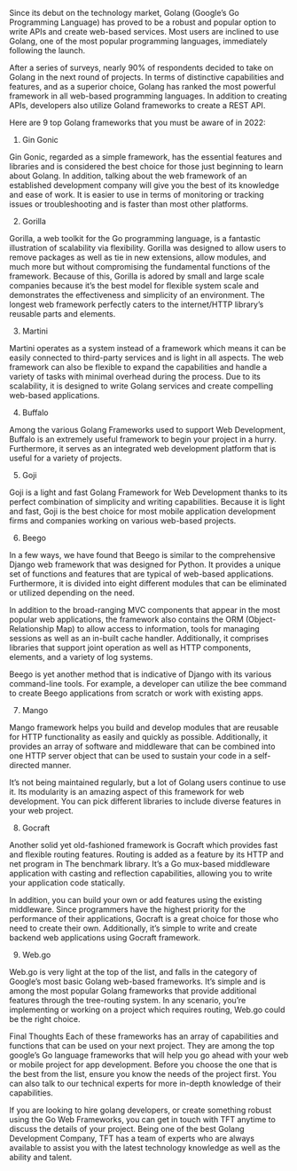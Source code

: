 Since its debut on the technology market, Golang (Google’s Go Programming Language) has proved to be a robust and popular option to write APIs and create web-based services. Most users are inclined to use Golang, one of the most popular programming languages, immediately following the launch.

After a series of surveys, nearly 90% of respondents decided to take on Golang in the next round of projects. In terms of distinctive capabilities and features, and as a superior choice, Golang has ranked the most powerful framework in all web-based programming languages. In addition to creating APIs, developers also utilize Goland frameworks to create a REST API. 

Here are 9 top Golang frameworks that you must be aware of in 2022:
1. Gin Gonic

Gin Gonic, regarded as a simple framework, has the essential features and libraries and is considered the best choice for those just beginning to learn about Golang. In addition, talking about the web framework of an established development company will give you the best of its knowledge and ease of work. It is easier to use in terms of monitoring or tracking issues or troubleshooting and is faster than most other platforms.

2. Gorilla

Gorilla, a web toolkit for the Go programming language, is a fantastic illustration of scalability via flexibility. Gorilla was designed to allow users to remove packages as well as tie in new extensions, allow modules, and much more but without compromising the fundamental functions of the framework. Because of this, Gorilla is adored by small and large scale companies because it’s the best model for flexible system scale and demonstrates the effectiveness and simplicity of an environment. The longest web framework perfectly caters to the internet/HTTP library’s reusable parts and elements.

3. Martini

Martini operates as a system instead of a framework which means it can be easily connected to third-party services and is light in all aspects. The web framework can also be flexible to expand the capabilities and handle a variety of tasks with minimal overhead during the process. Due to its scalability, it is designed to write Golang services and create compelling web-based applications.

4. Buffalo

Among the various Golang Frameworks used to support Web Development, Buffalo is an extremely useful framework to begin your project in a hurry. Furthermore, it serves as an integrated web development platform that is useful for a variety of projects.

5. Goji

Goji is a light and fast Golang Framework for Web Development thanks to its perfect combination of simplicity and writing capabilities. Because it is light and fast, Goji is the best choice for most mobile application development firms and companies working on various web-based projects.

6. Beego

In a few ways, we have found that Beego is similar to the comprehensive Django web framework that was designed for Python. It provides a unique set of functions and features that are typical of web-based applications. Furthermore, it is divided into eight different modules that can be eliminated or utilized depending on the need.

In addition to the broad-ranging MVC components that appear in the most popular web applications, the framework also contains the ORM (Object-Relationship Map) to allow access to information, tools for managing sessions as well as an in-built cache handler. Additionally, it comprises libraries that support joint operation as well as HTTP components, elements, and a variety of log systems.

Beego is yet another method that is indicative of Django with its various command-line tools. For example, a developer can utilize the bee command to create Beego applications from scratch or work with existing apps.

7. Mango

Mango framework helps you build and develop modules that are reusable for HTTP functionality as easily and quickly as possible. Additionally, it provides an array of software and middleware that can be combined into one HTTP server object that can be used to sustain your code in a self-directed manner.

It’s not being maintained regularly, but a lot of Golang users continue to use it. Its modularity is an amazing aspect of this framework for web development. You can pick different libraries to include diverse features in your web project.

8. Gocraft

Another solid yet old-fashioned framework is Gocraft which provides fast and flexible routing features. Routing is added as a feature by its HTTP and net program in The benchmark library. It’s a Go mux-based middleware application with casting and reflection capabilities, allowing you to write your application code statically.

In addition, you can build your own or add features using the existing middleware. Since programmers have the highest priority for the performance of their applications, Gocraft is a great choice for those who need to create their own. Additionally, it’s simple to write and create backend web applications using Gocraft framework.

9. Web.go

Web.go is very light at the top of the list, and falls in the category of Google’s most basic Golang web-based frameworks. It’s simple and is among the most popular Golang frameworks that provide additional features through the tree-routing system. In any scenario, you’re implementing or working on a project which requires routing, Web.go could be the right choice.

Final Thoughts
Each of these frameworks has an array of capabilities and functions that can be used on your next project. They are among the top google’s Go language frameworks that will help you go ahead with your web or mobile project for app development. Before you choose the one that is the best from the list, ensure you know the needs of the project first. You can also talk to our technical experts for more in-depth knowledge of their capabilities.

If you are looking to hire golang developers, or create something robust using the Go Web Frameworks, you can get in touch with TFT anytime to discuss the details of your project. Being one of the best Golang Development Company, TFT has a team of experts who are always available to assist you with the latest technology knowledge as well as the ability and talent.


